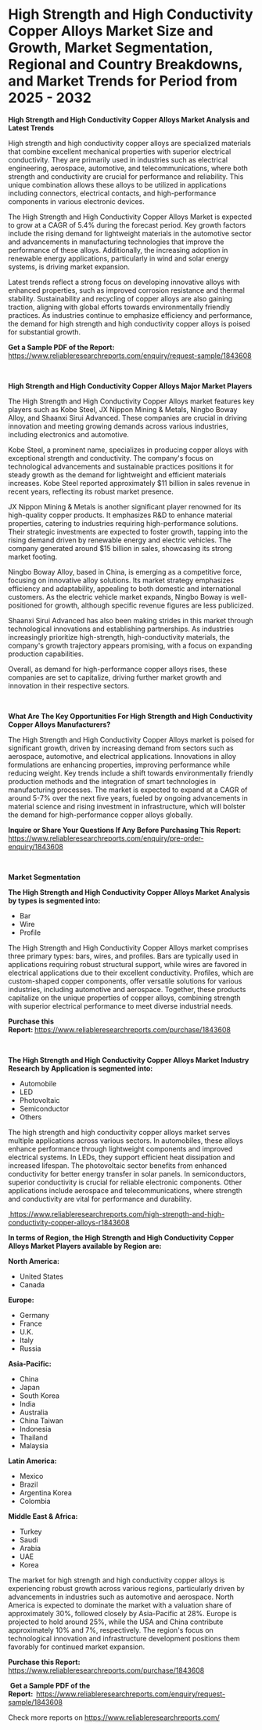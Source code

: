 <p><h1>High Strength and High Conductivity Copper Alloys Market Size and Growth, Market Segmentation, Regional and Country Breakdowns, and Market Trends for Period from 2025 -  2032</h1></p><p><strong>High Strength and High Conductivity Copper Alloys Market Analysis and Latest Trends</strong></p>
<p><p>High strength and high conductivity copper alloys are specialized materials that combine excellent mechanical properties with superior electrical conductivity. They are primarily used in industries such as electrical engineering, aerospace, automotive, and telecommunications, where both strength and conductivity are crucial for performance and reliability. This unique combination allows these alloys to be utilized in applications including connectors, electrical contacts, and high-performance components in various electronic devices.</p><p>The High Strength and High Conductivity Copper Alloys Market is expected to grow at a CAGR of 5.4% during the forecast period. Key growth factors include the rising demand for lightweight materials in the automotive sector and advancements in manufacturing technologies that improve the performance of these alloys. Additionally, the increasing adoption in renewable energy applications, particularly in wind and solar energy systems, is driving market expansion. </p><p>Latest trends reflect a strong focus on developing innovative alloys with enhanced properties, such as improved corrosion resistance and thermal stability. Sustainability and recycling of copper alloys are also gaining traction, aligning with global efforts towards environmentally friendly practices. As industries continue to emphasize efficiency and performance, the demand for high strength and high conductivity copper alloys is poised for substantial growth.</p></p>
<p><strong>Get a Sample PDF of the Report:&nbsp;</strong> <a href="https://www.reliableresearchreports.com/enquiry/request-sample/1843608?utm_campaign=3573&utm_medium=2&utm_source=Github&utm_content=ia&utm_term=03042025&utm_id=high-strength-and-high-conductivity-copper-alloys">https://www.reliableresearchreports.com/enquiry/request-sample/1843608</a></p>
<p>&nbsp;</p>
<p><strong>High Strength and High Conductivity Copper Alloys Major Market Players</strong></p>
<p><p>The High Strength and High Conductivity Copper Alloys market features key players such as Kobe Steel, JX Nippon Mining & Metals, Ningbo Boway Alloy, and Shaanxi Sirui Advanced. These companies are crucial in driving innovation and meeting growing demands across various industries, including electronics and automotive.</p><p>Kobe Steel, a prominent name, specializes in producing copper alloys with exceptional strength and conductivity. The company's focus on technological advancements and sustainable practices positions it for steady growth as the demand for lightweight and efficient materials increases. Kobe Steel reported approximately $11 billion in sales revenue in recent years, reflecting its robust market presence.</p><p>JX Nippon Mining & Metals is another significant player renowned for its high-quality copper products. It emphasizes R&D to enhance material properties, catering to industries requiring high-performance solutions. Their strategic investments are expected to foster growth, tapping into the rising demand driven by renewable energy and electric vehicles. The company generated around $15 billion in sales, showcasing its strong market footing.</p><p>Ningbo Boway Alloy, based in China, is emerging as a competitive force, focusing on innovative alloy solutions. Its market strategy emphasizes efficiency and adaptability, appealing to both domestic and international customers. As the electric vehicle market expands, Ningbo Boway is well-positioned for growth, although specific revenue figures are less publicized.</p><p>Shaanxi Sirui Advanced has also been making strides in this market through technological innovations and establishing partnerships. As industries increasingly prioritize high-strength, high-conductivity materials, the company's growth trajectory appears promising, with a focus on expanding production capabilities.</p><p>Overall, as demand for high-performance copper alloys rises, these companies are set to capitalize, driving further market growth and innovation in their respective sectors.</p></p>
<p>&nbsp;</p>
<p><strong>What Are The Key Opportunities For High Strength and High Conductivity Copper Alloys Manufacturers?</strong></p>
<p><p>The High Strength and High Conductivity Copper Alloys market is poised for significant growth, driven by increasing demand from sectors such as aerospace, automotive, and electrical applications. Innovations in alloy formulations are enhancing properties, improving performance while reducing weight. Key trends include a shift towards environmentally friendly production methods and the integration of smart technologies in manufacturing processes. The market is expected to expand at a CAGR of around 5-7% over the next five years, fueled by ongoing advancements in material science and rising investment in infrastructure, which will bolster the demand for high-performance copper alloys globally.</p></p>
<p><strong>Inquire or Share Your Questions If Any Before Purchasing This Report:</strong> <a href="https://www.reliableresearchreports.com/enquiry/pre-order-enquiry/1843608?utm_campaign=3573&utm_medium=2&utm_source=Github&utm_content=ia&utm_term=03042025&utm_id=high-strength-and-high-conductivity-copper-alloys">https://www.reliableresearchreports.com/enquiry/pre-order-enquiry/1843608</a></p>
<p>&nbsp;</p>
<p><strong>Market Segmentation</strong></p>
<p><strong>The High Strength and High Conductivity Copper Alloys Market Analysis by types is segmented into:</strong></p>
<p><ul><li>Bar</li><li>Wire</li><li>Profile</li></ul></p>
<p><p>The High Strength and High Conductivity Copper Alloys market comprises three primary types: bars, wires, and profiles. Bars are typically used in applications requiring robust structural support, while wires are favored in electrical applications due to their excellent conductivity. Profiles, which are custom-shaped copper components, offer versatile solutions for various industries, including automotive and aerospace. Together, these products capitalize on the unique properties of copper alloys, combining strength with superior electrical performance to meet diverse industrial needs.</p></p>
<p><strong>Purchase this Report:&nbsp;</strong><a href="https://www.reliableresearchreports.com/purchase/1843608?utm_campaign=3573&utm_medium=2&utm_source=Github&utm_content=ia&utm_term=03042025&utm_id=high-strength-and-high-conductivity-copper-alloys">https://www.reliableresearchreports.com/purchase/1843608</a></p>
<p>&nbsp;</p>
<p><strong>The High Strength and High Conductivity Copper Alloys Market Industry Research by Application is segmented into:</strong></p>
<p><ul><li>Automobile</li><li>LED</li><li>Photovoltaic</li><li>Semiconductor</li><li>Others</li></ul></p>
<p><p>The high strength and high conductivity copper alloys market serves multiple applications across various sectors. In automobiles, these alloys enhance performance through lightweight components and improved electrical systems. In LEDs, they support efficient heat dissipation and increased lifespan. The photovoltaic sector benefits from enhanced conductivity for better energy transfer in solar panels. In semiconductors, superior conductivity is crucial for reliable electronic components. Other applications include aerospace and telecommunications, where strength and conductivity are vital for performance and durability.</p></p>
<p><a href="https://www.reliableresearchreports.com/high-strength-and-high-conductivity-copper-alloys-r1843608?utm_campaign=3573&utm_medium=2&utm_source=Github&utm_content=ia&utm_term=03042025&utm_id=high-strength-and-high-conductivity-copper-alloys">&nbsp;https://www.reliableresearchreports.com/high-strength-and-high-conductivity-copper-alloys-r1843608</a></p>
<p><strong>In terms of Region, the High Strength and High Conductivity Copper Alloys Market Players available by Region are:</strong></p>
<p>
    <p> <strong> North America: </strong>
        <ul>
            <li>United States</li>
            <li>Canada</li>
        </ul>
        </p> 
    <p> <strong> Europe: </strong>
        <ul>
            <li>Germany</li>
            <li>France</li>
            <li>U.K.</li>
            <li>Italy</li>
            <li>Russia</li>
        </ul>
        </p> 
    <p> <strong> Asia-Pacific: </strong>
        <ul>
            <li>China</li>
            <li>Japan</li>
            <li>South Korea</li>
            <li>India</li>
            <li>Australia</li>
            <li>China Taiwan</li>
            <li>Indonesia</li>
            <li>Thailand</li>
            <li>Malaysia</li>
        </ul>
        </p> 
    <p> <strong> Latin America: </strong>
        <ul>
            <li>Mexico</li>
            <li>Brazil</li>
            <li>Argentina Korea</li>
            <li>Colombia</li>
        </ul>
        </p> 
    <p> <strong> Middle East & Africa: </strong>
        <ul>
            <li>Turkey</li>
            <li>Saudi</li>
            <li>Arabia</li>
            <li>UAE</li>
            <li>Korea</li>
        </ul>
    </p>
    </p>
<p><p>The market for high strength and high conductivity copper alloys is experiencing robust growth across various regions, particularly driven by advancements in industries such as automotive and aerospace. North America is expected to dominate the market with a valuation share of approximately 30%, followed closely by Asia-Pacific at 28%. Europe is projected to hold around 25%, while the USA and China contribute approximately 10% and 7%, respectively. The region's focus on technological innovation and infrastructure development positions them favorably for continued market expansion.</p></p>
<p><strong>Purchase this Report: </strong><a href="https://www.reliableresearchreports.com/purchase/1843608?utm_campaign=3573&utm_medium=2&utm_source=Github&utm_content=ia&utm_term=03042025&utm_id=high-strength-and-high-conductivity-copper-alloys">https://www.reliableresearchreports.com/purchase/1843608</a></p>
<p>&nbsp;<strong>Get a Sample PDF of the Report:&nbsp;&nbsp;</strong><a href="https://www.reliableresearchreports.com/enquiry/request-sample/1843608?utm_campaign=3573&utm_medium=2&utm_source=Github&utm_content=ia&utm_term=03042025&utm_id=high-strength-and-high-conductivity-copper-alloys">https://www.reliableresearchreports.com/enquiry/request-sample/1843608</a></p>
<p><strong></strong></p>
<p>Check more reports on <a href="https://www.reliableresearchreports.com/?utm_campaign=3573&utm_medium=2&utm_source=Github&utm_content=ia&utm_term=03042025&utm_id=high-strength-and-high-conductivity-copper-alloys">https://www.reliableresearchreports.com/</a></p>
